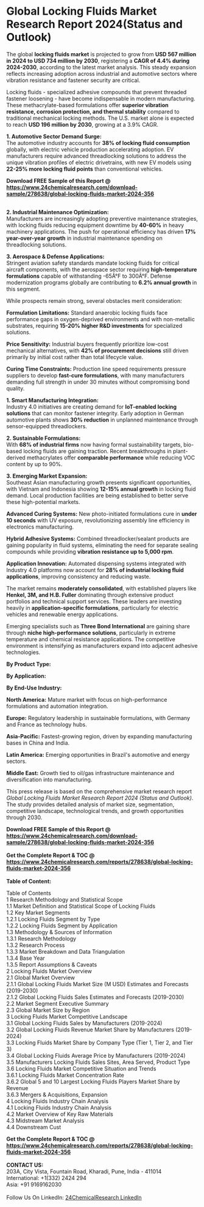 <h1>Global Locking Fluids Market Research Report 2024(Status and Outlook)</h1><p>The global <strong>locking fluids market</strong> is projected to grow from <strong>USD 567 million in 2024 to USD 734 million by 2030</strong>, registering a <strong>CAGR of 4.4% during 2024-2030</strong>, according to the latest market analysis. This steady expansion reflects increasing adoption across industrial and automotive sectors where vibration resistance and fastener security are critical.</p><p>Locking fluids - specialized adhesive compounds that prevent threaded fastener loosening - have become indispensable in modern manufacturing. These methacrylate-based formulations offer <strong>superior vibration resistance, corrosion protection, and thermal stability</strong> compared to traditional mechanical locking methods. The U.S. market alone is expected to reach <strong>USD 196 million by 2030</strong>, growing at a 3.9% CAGR.</p><p><strong>1. Automotive Sector Demand Surge:</strong><br>
The automotive industry accounts for <strong>38% of locking fluid consumption</strong> globally, with electric vehicle production accelerating adoption. EV manufacturers require advanced threadlocking solutions to address the unique vibration profiles of electric drivetrains, with new EV models using <strong>22-25% more locking fluid points</strong> than conventional vehicles.</p><div><b>Download FREE Sample of this Report @ 
            <a href="https://www.24chemicalresearch.com/download-sample/278638/global-locking-fluids-market-2024-356">
            https://www.24chemicalresearch.com/download-sample/278638/global-locking-fluids-market-2024-356</a></b></div><br><p><strong>2. Industrial Maintenance Optimization:</strong><br>
Manufacturers are increasingly adopting preventive maintenance strategies, with locking fluids reducing equipment downtime by <strong>40-60%</strong> in heavy machinery applications. The push for operational efficiency has driven <strong>17% year-over-year growth</strong> in industrial maintenance spending on threadlocking solutions.</p><p><strong>3. Aerospace &amp; Defense Applications:</strong><br>
Stringent aviation safety standards mandate locking fluids for critical aircraft components, with the aerospace sector requiring <strong>high-temperature formulations</strong> capable of withstanding -65Â°F to 300Â°F. Defense modernization programs globally are contributing to <strong>6.2% annual growth</strong> in this segment.</p><p>While prospects remain strong, several obstacles merit consideration:</p><p><strong>Formulation Limitations:</strong> Standard anaerobic locking fluids face performance gaps in oxygen-deprived environments and with non-metallic substrates, requiring <strong>15-20% higher R&amp;D investments</strong> for specialized solutions.</p><p><strong>Price Sensitivity:</strong> Industrial buyers frequently prioritize low-cost mechanical alternatives, with <strong>42% of procurement decisions</strong> still driven primarily by initial cost rather than total lifecycle value.</p><p><strong>Curing Time Constraints:</strong> Production line speed requirements pressure suppliers to develop <strong>fast-cure formulations</strong>, with many manufacturers demanding full strength in under 30 minutes without compromising bond quality.</p><p><strong>1. Smart Manufacturing Integration:</strong><br>
Industry 4.0 initiatives are creating demand for <strong>IoT-enabled locking solutions</strong> that can monitor fastener integrity. Early adoption in German automotive plants shows <strong>30% reduction</strong> in unplanned maintenance through sensor-equipped threadlockers.</p><p><strong>2. Sustainable Formulations:</strong><br>
With <strong>68% of industrial firms</strong> now having formal sustainability targets, bio-based locking fluids are gaining traction. Recent breakthroughs in plant-derived methacrylates offer <strong>comparable performance</strong> while reducing VOC content by up to 90%.</p><p><strong>3. Emerging Market Expansion:</strong><br>
Southeast Asian manufacturing growth presents significant opportunities, with Vietnam and Indonesia showing <strong>12-15% annual growth</strong> in locking fluid demand. Local production facilities are being established to better serve these high-potential markets.</p><p><strong>Advanced Curing Systems:</strong> New photo-initiated formulations cure in <strong>under 10 seconds</strong> with UV exposure, revolutionizing assembly line efficiency in electronics manufacturing.</p><p><strong>Hybrid Adhesive Systems:</strong> Combined threadlocker/sealant products are gaining popularity in fluid systems, eliminating the need for separate sealing compounds while providing <strong>vibration resistance up to 5,000 rpm</strong>.</p><p><strong>Application Innovation:</strong> Automated dispensing systems integrated with Industry 4.0 platforms now account for <strong>28% of industrial locking fluid applications</strong>, improving consistency and reducing waste.</p><p>The market remains <strong>moderately consolidated</strong>, with established players like <strong>Henkel, 3M, and H.B. Fuller</strong> dominating through extensive product portfolios and technical support services. These leaders are investing heavily in <strong>application-specific formulations</strong>, particularly for electric vehicles and renewable energy applications.</p><p>Emerging specialists such as <strong>Three Bond International</strong> are gaining share through <strong>niche high-performance solutions</strong>, particularly in extreme temperature and chemical resistance applications. The competitive environment is intensifying as manufacturers expand into adjacent adhesive technologies.</p><p><strong>By Product Type:</strong></p><p><strong>By Application:</strong></p><p><strong>By End-Use Industry:</strong></p><p><strong>North America:</strong> Mature market with focus on high-performance formulations and automation integration.</p><p><strong>Europe:</strong> Regulatory leadership in sustainable formulations, with Germany and France as technology hubs.</p><p><strong>Asia-Pacific:</strong> Fastest-growing region, driven by expanding manufacturing bases in China and India.</p><p><strong>Latin America:</strong> Emerging opportunities in Brazil's automotive and energy sectors.</p><p><strong>Middle East:</strong> Growth tied to oil/gas infrastructure maintenance and diversification into manufacturing.</p><p>This press release is based on the comprehensive market research report <em>Global Locking Fluids Market Research Report 2024 (Status and Outlook)</em>. The study provides detailed analysis of market size, segmentation, competitive landscape, technological trends, and growth opportunities through 2030.</p><div><b>Download FREE Sample of this Report @ 
            <a href="https://www.24chemicalresearch.com/download-sample/278638/global-locking-fluids-market-2024-356">
            https://www.24chemicalresearch.com/download-sample/278638/global-locking-fluids-market-2024-356</a></b></div><br><div><b>Get the Complete Report & TOC @ 
            <a href="https://www.24chemicalresearch.com/reports/278638/global-locking-fluids-market-2024-356">
            https://www.24chemicalresearch.com/reports/278638/global-locking-fluids-market-2024-356</a></b></div><br>
            <b>Table of Content:</b><p>Table of Contents<br />
1 Research Methodology and Statistical Scope<br />
1.1 Market Definition and Statistical Scope of Locking Fluids<br />
1.2 Key Market Segments<br />
1.2.1 Locking Fluids Segment by Type<br />
1.2.2 Locking Fluids Segment by Application<br />
1.3 Methodology & Sources of Information<br />
1.3.1 Research Methodology<br />
1.3.2 Research Process<br />
1.3.3 Market Breakdown and Data Triangulation<br />
1.3.4 Base Year<br />
1.3.5 Report Assumptions & Caveats<br />
2 Locking Fluids Market Overview<br />
2.1 Global Market Overview<br />
2.1.1 Global Locking Fluids Market Size (M USD) Estimates and Forecasts (2019-2030)<br />
2.1.2 Global Locking Fluids Sales Estimates and Forecasts (2019-2030)<br />
2.2 Market Segment Executive Summary<br />
2.3 Global Market Size by Region<br />
3 Locking Fluids Market Competitive Landscape<br />
3.1 Global Locking Fluids Sales by Manufacturers (2019-2024)<br />
3.2 Global Locking Fluids Revenue Market Share by Manufacturers (2019-2024)<br />
3.3 Locking Fluids Market Share by Company Type (Tier 1, Tier 2, and Tier 3)<br />
3.4 Global Locking Fluids Average Price by Manufacturers (2019-2024)<br />
3.5 Manufacturers Locking Fluids Sales Sites, Area Served, Product Type<br />
3.6 Locking Fluids Market Competitive Situation and Trends<br />
3.6.1 Locking Fluids Market Concentration Rate<br />
3.6.2 Global 5 and 10 Largest Locking Fluids Players Market Share by Revenue<br />
3.6.3 Mergers & Acquisitions, Expansion<br />
4 Locking Fluids Industry Chain Analysis<br />
4.1 Locking Fluids Industry Chain Analysis<br />
4.2 Market Overview of Key Raw Materials<br />
4.3 Midstream Market Analysis<br />
4.4 Downstream Cust</p><div><b>Get the Complete Report & TOC @ 
            <a href="https://www.24chemicalresearch.com/reports/278638/global-locking-fluids-market-2024-356">
            https://www.24chemicalresearch.com/reports/278638/global-locking-fluids-market-2024-356</a></b></div><br><b>CONTACT US:</b><br>
            203A, City Vista, Fountain Road, Kharadi, Pune, India - 411014<br>
            International: +1(332) 2424 294<br>
            Asia: +91 9169162030 <br><br>
            Follow Us On LinkedIn: <a href="https://www.linkedin.com/company/24chemicalresearch/">24ChemicalResearch LinkedIn</a>